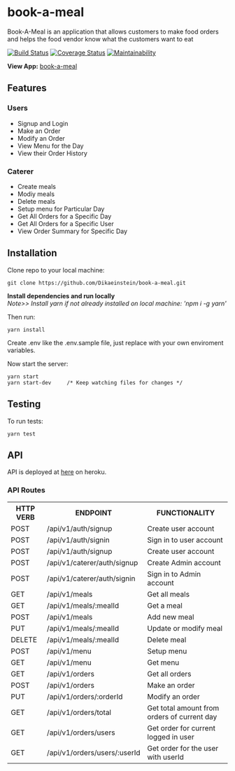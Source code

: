 # book-a-meal
Book-A-Meal is an application that allows customers to make food orders and helps the food vendor know what the customers want to eat

[![Build Status](https://travis-ci.org/Dikaeinstein/book-a-meal.svg?branch=develop)](https://travis-ci.org/Dikaeinstein/book-a-meal)
[![Coverage Status](https://coveralls.io/repos/github/Dikaeinstein/book-a-meal/badge.svg?branch=develop)](https://coveralls.io/github/Dikaeinstein/book-a-meal?branch=develop)
[![Maintainability](https://api.codeclimate.com/v1/badges/1104abe96a3ded2f2b39/maintainability)](https://codeclimate.com/github/Dikaeinstein/book-a-meal/maintainability)

**View App:** [book-a-meal](https://dikaeinstein-book-a-meal.herokuapp.com)
<!-- **View UI template:** [Click](https://dikaeinstein.github.io/book-a-meal/) -->

## Features

### Users

- Signup and Login
- Make an Order
- Modify an Order
- View Menu for the Day
- View their Order History

### Caterer

- Create meals
- Modiy meals
- Delete meals
- Setup menu for Particular Day
- Get All Orders for a Specific Day
- Get All Orders for a Specific User
- View Order Summary for Specific Day

## Installation

Clone repo to your local machine:

```git
git clone https://github.com/Dikaeinstein/book-a-meal.git
```

**Install dependencies and run locally**<br/>
*Note>> Install yarn if not already installed on local machine: 'npm i -g yarn'*

Then run:

```yarn
yarn install
```

Create .env like the .env.sample file, just replace with your own enviroment variables.

Now start the server:

```yarn
yarn start
yarn start-dev     /* Keep watching files for changes */
```

## Testing

To run tests:

```yarn
yarn test
```

## API

API is deployed at [here](https://dikaeinstein-book-a-meal.herokuapp.com/api/v1/api-docs) on heroku.

### API Routes

<table>
	<tr>
		<th>HTTP VERB</th>
		<th>ENDPOINT</th>
		<th>FUNCTIONALITY</th>
	</tr>
	<tr>
		<td>POST</td>
		<td>/api/v1/auth/signup</td> 
		<td>Create user account</td>
	</tr>
	<tr>
		<td>POST</td>
		<td>/api/v1/auth/signin</td> 
		<td>Sign in to user account</td>
	</tr>
	<tr>
		<td>POST</td>
		<td>/api/v1/auth/signup</td> 
		<td>Create user account</td>
	</tr>
	<tr>
		<td>POST</td>
		<td>/api/v1/caterer/auth/signup</td> 
		<td>Create Admin account</td>
	</tr>
	<tr>
		<td>POST</td>
		<td>/api/v1/caterer/auth/signin</td> 
		<td>Sign in to Admin account</td>
	</tr>
	<tr>
		<td>GET</td>
		<td>/api/v1/meals</td> 
		<td>Get all meals</td>
	</tr>
	<tr>
		<td>GET</td>
		<td>/api/v1/meals/:mealId</td> 
		<td>Get a meal</td>
	</tr>
	<tr>
		<td>POST</td>
		<td>/api/v1/meals</td> 
		<td>Add new meal</td>
	</tr>
	<tr>
		<td>PUT</td>
		<td>/api/v1/meals/:mealId</td> 
		<td>Update or modify meal</td>
	</tr>
	<tr>
		<td>DELETE</td>
		<td>/api/v1/meals/:mealId</td> 
		<td>Delete meal</td>
	</tr>
	<tr>
		<td>POST</td>
		<td>/api/v1/menu</td> 
		<td>Setup menu</td>
	</tr>
	<tr>
		<td>GET</td>
		<td>/api/v1/menu</td> 
		<td>Get menu</td>
	</tr>
	<tr>
		<td>GET</td>
		<td>/api/v1/orders</td> 
		<td>Get all orders</td>
	</tr>
	<tr>
		<td>POST</td>
		<td>/api/v1/orders</td> 
		<td>Make an order</td>
	</tr>
	<tr>
		<td>PUT</td>
		<td>/api/v1/orders/:orderId</td> 
		<td>Modify an order</td>
	</tr>
	<tr>
		<td>GET</td>
		<td>/api/v1/orders/total</td> 
		<td>Get total amount from orders of current day</td>
	</tr>
	<tr>
		<td>GET</td>
		<td>/api/v1/orders/users</td> 
		<td>Get order for current logged in user</td>
	</tr>
		<tr>
		<td>GET</td>
		<td>/api/v1/orders/users/:userId</td> 
		<td>Get order for the user with userId</td>
	</tr>
</table>
